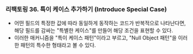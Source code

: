 ### 리팩토링 36. 특이 케이스 추가하기 (Introduce Special Case)
- 어떤 필드의 특정한 값에 따라 동일하게 동작하는 코드가 반복적으로 나타난다면,
해당 필드를 감싸는 "특별한 케이스"를 만들어 해당 조건을 표현할 수 있다.
- 이러한 매커니즘을 "특이 케이스 패턴"이라고 부르고, "Null Object 패턴"을 이러한 패턴의 특수한 형태라고 볼 수 있다.